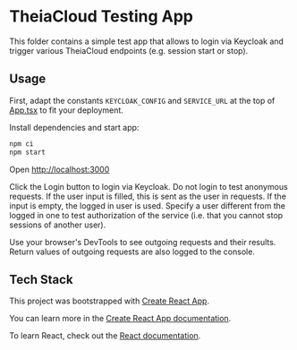 # TheiaCloud Testing App

This folder contains a simple test app that allows to login via Keycloak and trigger various TheiaCloud endpoints (e.g. session start or stop).

## Usage

First, adapt the constants `KEYCLOAK_CONFIG` and `SERVICE_URL` at the top of [App.tsx](./src/App.tsx) to fit your deployment.

Install dependencies and start app:

```bash
npm ci
npm start
```

Open <http://localhost:3000>

Click the Login button to login via Keycloak.
Do not login to test anonymous requests.
If the user input is filled, this is sent as the user in requests.
If the input is empty, the logged in user is used.
Specify a user different from the logged in one to test authorization of the service (i.e. that you cannot stop sessions of another user).

Use your browser's DevTools to see outgoing requests and their results.
Return values of outgoing requests are also logged to the console.

## Tech Stack

This project was bootstrapped with [Create React App](https://github.com/facebook/create-react-app).

You can learn more in the [Create React App documentation](https://facebook.github.io/create-react-app/docs/getting-started).

To learn React, check out the [React documentation](https://reactjs.org/).
